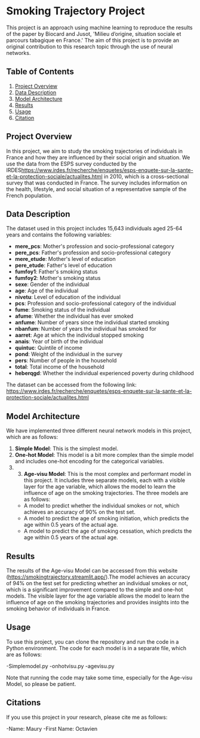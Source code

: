 # Smoking Trajectory Project

This project is an approach using machine learning to reproduce the results of the paper by Biocard and Jusot, 'Milieu d’origine, situation sociale et parcours tabagique en France.' The aim of this project is to provide an original contribution to this research topic through the use of neural networks.

## Table of Contents

1. [Project Overview](#project-overview)
2. [Data Description](#data-description)
3. [Model Architecture](#model-architecture)
4. [Results](#results)
5. [Usage](#usage)
6. [Citation](#citation)

## Project Overview

In this project, we aim to study the smoking trajectories of individuals in France and how they are influenced by their social origin and situation. We use the data from the ESPS survey conducted by the IRDES<https://www.irdes.fr/recherche/enquetes/esps-enquete-sur-la-sante-et-la-protection-sociale/actualites.html> in 2010, which is a cross-sectional survey that was conducted in France. The survey includes information on the health, lifestyle, and social situation of a representative sample of the French population.

## Data Description

The dataset used in this project includes 15,643 individuals aged 25-64 years and contains the following variables:

- **mere\_pcs**: Mother's profession and socio-professional category
- **pere\_pcs**: Father's profession and socio-professional category
- **mere\_etude**: Mother's level of education
- **pere\_etude**: Father's level of education
- **fumfoy1**: Father's smoking status
- **fumfoy2**: Mother's smoking status
- **sexe**: Gender of the individual
- **age**: Age of the individual
- **nivetu**: Level of education of the individual
- **pcs**: Profession and socio-professional category of the individual
- **fume**: Smoking status of the individual
- **afume**: Whether the individual has ever smoked
- **anfume**: Number of years since the individual started smoking
- **nbanfum**: Number of years the individual has smoked for
- **aarret**: Age at which the individual stopped smoking
- **anais**: Year of birth of the individual
- **quintuc**: Quintile of income
- **pond**: Weight of the individual in the survey
- **pers**: Number of people in the household
- **total**: Total income of the household
- **heberqgd**: Whether the individual experienced poverty during childhood

The dataset can be accessed from the following link: <https://www.irdes.fr/recherche/enquetes/esps-enquete-sur-la-sante-et-la-protection-sociale/actualites.html>

## Model Architecture

We have implemented three different neural network models in this project, which are as follows:

1. **Simple Model**: This is the simplest model.
2. **One-hot Model**: This model is a bit more complex than the simple model and includes one-hot encoding for the categorical variables. 
3. 3. **Age-visu Model**: This is the most complex and performant model in this project. It includes three separate models, each with a visible layer for the age variable, which allows the model to learn the influence of age on the smoking trajectories. The three models are as follows:
	* A model to predict whether the individual smokes or not, which achieves an accuracy of 90% on the test set.
	* A model to predict the age of smoking initiation, which predicts the age within 0.5 years of the actual age.
	* A model to predict the age of smoking cessation, which predicts the age within 0.5 years of the actual age.

## Results

The results of the Age-visu Model can be accessed from this website (https://smokingtrajectory.streamlit.app/).The model achieves an accuracy of 94% on the test set for predicting whether an individual smokes or not, which is a significant improvement compared to the simple and one-hot models. The visible layer for the age variable allows the model to learn the influence of age on the smoking trajectories and provides insights into the smoking behavior of individuals in France.

## Usage

To use this project, you can clone the repository and run the code in a Python environment. The code for each model is in a separate file, which are as follows:

-Simplemodel.py
-onhotvisu.py
-agevisu.py

Note that running the code may take some time, especially for the Age-visu Model, so please be patient.

## Citations 

If you use this project in your research, please cite me as follows:

-Name: Maury
-First Name: Octavien

